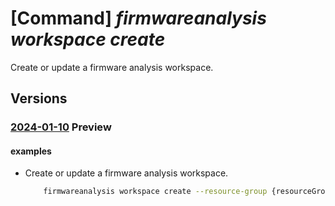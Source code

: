 # [Command] _firmwareanalysis workspace create_

Create or update a firmware analysis workspace.

## Versions

### [2024-01-10](/Resources/mgmt-plane/L3N1YnNjcmlwdGlvbnMve30vcmVzb3VyY2Vncm91cHMve30vcHJvdmlkZXJzL21pY3Jvc29mdC5pb3RmaXJtd2FyZWRlZmVuc2Uvd29ya3NwYWNlcy97fQ==/2024-01-10.xml) **Preview**

<!-- mgmt-plane /subscriptions/{}/resourcegroups/{}/providers/microsoft.iotfirmwaredefense/workspaces/{} 2024-01-10 -->

#### examples

- Create or update a firmware analysis workspace.
    ```bash
        firmwareanalysis workspace create --resource-group {resourceGroupName} --workspace-name {workspaceName} --location {location} --tags {'<string>':<string>,}
    ```
